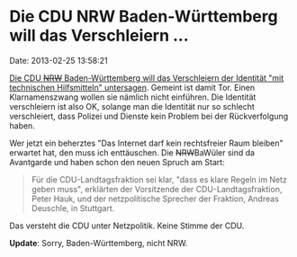 Die CDU NRW Baden-Württemberg will das Verschleiern \...
========================================================

Date: 2013-02-25 13:58:21

[Die CDU ~~NRW~~ Baden-Württemberg will das Verschleiern der Identität
\"mit technischen Hilfsmitteln\"
untersagen](http://www.golem.de/news/klare-regeln-im-netz-cdu-will-verschleierung-der-identitaet-im-internet-verbieten-1302-97799.html).
Gemeint ist damit Tor. Einen Klarnamenszwang wollen sie nämlich nicht
einführen. Die Identität verschleiern ist also OK, solange man die
Identität nur so schlecht verschleiert, dass Polizei und Dienste kein
Problem bei der Rückverfolgung haben.

Wer jetzt ein beherztes \"Das Internet darf kein rechtsfreier Raum
bleiben\" erwartet hat, den muss ich enttäuschen. Die ~~NRW~~BaWüler
sind da Avantgarde und haben schon den neuen Spruch am Start:

> Für die CDU-Landtagsfraktion sei klar, \"dass es klare Regeln im Netz
> geben muss\", erklärten der Vorsitzende der CDU-Landtagsfraktion,
> Peter Hauk, und der netzpolitische Sprecher der Fraktion, Andreas
> Deuschle, in Stuttgart.

Das versteht die CDU unter Netzpolitik. Keine Stimme der CDU.

**Update**: Sorry, Baden-Württemberg, nicht NRW.
